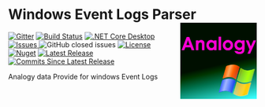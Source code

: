 # Windows Event Logs Parser   <img src="./Assets/AnalogyWindows.png" align="right" width="155px" height="155px">


<p align="center">

[![Gitter](https://badges.gitter.im/Analogy-LogViewer/community.svg)](https://gitter.im/Analogy-LogViewer/community?utm_source=badge&utm_medium=badge&utm_campaign=pr-badge) [![Build Status](https://dev.azure.com/Analogy-LogViewer/Analogy%20Log%20Viewer/_apis/build/status/Analogy-LogViewer.Analogy.LogViewer.WindowsEventLogs?branchName=master)](https://dev.azure.com/Analogy-LogViewer/Analogy%20Log%20Viewer/_build/latest?definitionId=25&branchName=master)
 <a href="https://github.com/Analogy-LogViewer/Analogy.LogViewer.WindowsEventLogs/issues"> ![.NET Core Desktop](https://github.com/Analogy-LogViewer/Analogy.LogViewer.WindowsEventLogs/workflows/.NET%20Core%20Desktop/badge.svg)
    <img src="http://img.shields.io/github/issues/Analogy-LogViewer/Analogy.LogViewer.WindowsEventLogs" img alt="Issues"/>
</a>
![GitHub closed issues](https://img.shields.io/github/issues-closed-raw/Analogy-LogViewer/Analogy.LogViewer.WindowsEventLogs)
<a href="https://github.com/Analogy-LogViewer/Analogy.LogViewer.WindowsEventLogs/blob/master/LICENSE.md">
    <img src="http://img.shields.io/github/license/Analogy-LogViewer/Analogy.LogViewer.WindowsEventLogs" img alt="License"/>
</a> 
 [![Nuget](https://img.shields.io/nuget/v/Analogy.LogViewer.WindowsEventLogs)](https://www.nuget.org/packages/Analogy.LogViewer.WindowsEventLogs/)
<a href="https://github.com/Analogy-LogViewer/Analogy.LogViewer.WindowsEventLogs/releases">
    <img src="http://img.shields.io/github/v/release/Analogy-LogViewer/Analogy.LogViewer.WindowsEventLogs" img alt="Latest Release"/>
</a> 
<a href="https://github.com/Analogy-LogViewer/Analogy.LogViewer.WindowsEventLogs/compare/V1.0.4...master">
    <img src="http://img.shields.io/github/commits-since/Analogy-LogViewer/Analogy.LogViewer.WindowsEventLogs/latest" img alt="Commits Since Latest Release"/>
</a> 
</p>






Analogy data Provide for windows Event Logs

